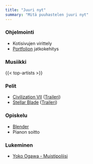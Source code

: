```yaml
---
title: "Juuri nyt"
summary: "Mitä puuhastelen juuri nyt"
---
```


### Ohjelmointi
- Kotisivujen virittely
- [Portfolion](https://github.com/saaste/portfolio) jatkokehitys

### Musiikki
{{< top-artists >}}

### Pelit
- [Civilization VII](https://civilization.2k.com/seven/) ([Traileri](https://www.youtube.com/watch?v=kK_JrrP9m2U))
- [Stellar Blade](https://stellar-blade.com/) ([Traileri](https://www.youtube.com/watch?v=DSznLWimMlU))

### Opiskelu
- [Blender](https://www.blender.org)
- Pianon soitto

### Lukeminen
- [Yoko Ogawa - Muistipoliisi](https://finna.fi/Record/helmet.2497675)